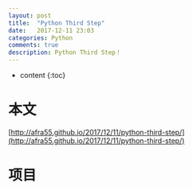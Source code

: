 ```yaml
---
layout: post
title:  "Python Third Step"
date:   2017-12-11 23:03
categories: Python
comments: true
description: Python Third Step！
---
```


* content
{:toc}

# 本文

[http://afra55.github.io/2017/12/11/python-third-step/](http://afra55.github.io/2017/12/11/python-third-step/)


# 项目












